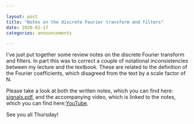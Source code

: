 ```yaml
---

layout: post
title: "Notes on the discrete Fourier transform and filters"
date: 2020-02-17
categories: announcements

---
```


I've just put together some review notes on the discrete Fourier transform and filters. In part this was to correct a couple of notational inconsistencies between my lecture and the textbook. These are related to the definition of the Fourier coefficients, which disagreed from the text by a scale factor of N.

Please take a look at both the written notes, which you can find here:
<a href="https://github.com/dkrashen/signalprocessing-notes/raw/master/signals.pdf">signals.pdf</a>, and the accompanying video, which is linked to the notes, which you can find here:<a href="https://youtu.be/SmIaoE4fbgs">YouTube</a>.

See you all Thursday!

